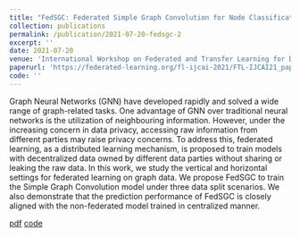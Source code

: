 ```yaml
---
title: "FedSGC: Federated Simple Graph Convolution for Node Classification"
collection: publications
permalink: /publication/2021-07-20-fedsgc-2
excerpt: ''
date: 2021-07-20
venue: 'International Workshop on Federated and Transfer Learning for Data Sparsity and Confidentiality in Conjunction with IJCAI 2021 (FTL-IJCAI-21)'
paperurl: 'https://federated-learning.org/fl-ijcai-2021/FTL-IJCAI21_paper_5.pdf'
code: ''
---
```


Graph Neural Networks (GNN) have developed rapidly and solved a wide range of graph-related tasks. 
One advantage of GNN over traditional neural networks is the utilization of neighbouring information.
However, under the increasing concern in data privacy, accessing raw information from different parties may raise privacy concerns. 
To address this, federated learning, as a distributed learning mechanism, is proposed to train models with decentralized data owned 
by different data parties without sharing or leaking the raw data. 
In this work, we study the vertical and horizontal settings for federated learning on graph data. We propose FedSGC to train the 
Simple Graph Convolution model under three data split scenarios. We also demonstrate that the prediction performance of FedSGC is 
closely aligned with the non-federated model trained in centralized manner.

[pdf](https://federated-learning.org/fl-ijcai-2021/FTL-IJCAI21_paper_5.pdf)
[code]()
